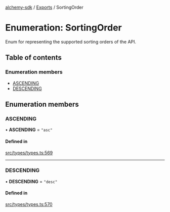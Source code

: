 [alchemy-sdk](../README.md) / [Exports](../modules.md) / SortingOrder

# Enumeration: SortingOrder

Enum for representing the supported sorting orders of the API.

## Table of contents

### Enumeration members

- [ASCENDING](SortingOrder.md#ascending)
- [DESCENDING](SortingOrder.md#descending)

## Enumeration members

### ASCENDING

• **ASCENDING** = `"asc"`

#### Defined in

[src/types/types.ts:569](https://github.com/alchemyplatform/alchemy-sdk-js/blob/4e3af22/src/types/types.ts#L569)

___

### DESCENDING

• **DESCENDING** = `"desc"`

#### Defined in

[src/types/types.ts:570](https://github.com/alchemyplatform/alchemy-sdk-js/blob/4e3af22/src/types/types.ts#L570)
